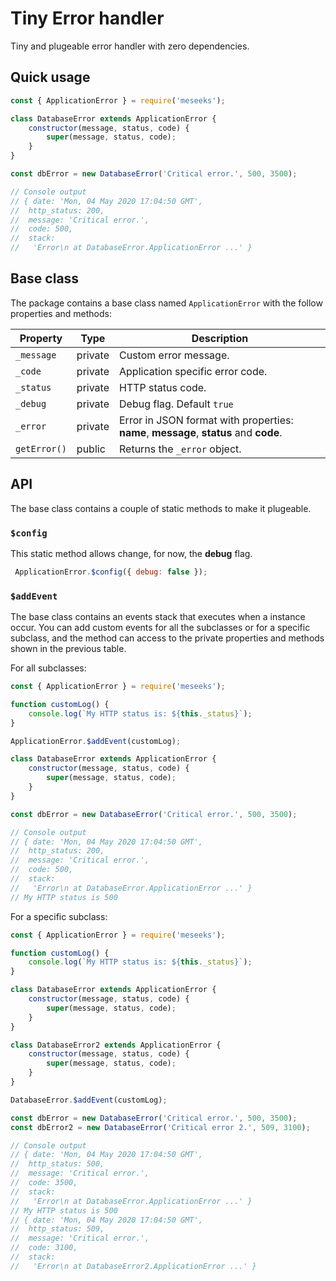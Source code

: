 # Tiny Error handler

Tiny and plugeable error handler with zero dependencies.

## Quick usage

```javascript
const { ApplicationError } = require('meseeks');

class DatabaseError extends ApplicationError {
    constructor(message, status, code) {
        super(message, status, code);
    }
}

const dbError = new DatabaseError('Critical error.', 500, 3500);

// Console output
// { date: 'Mon, 04 May 2020 17:04:50 GMT',
//  http_status: 200,
//  message: 'Critical error.',
//  code: 500,
//  stack:
//   'Error\n at DatabaseError.ApplicationError ...' }
```

## Base class

The package contains a base class named `ApplicationError` with the follow properties and methods:

|Property | Type  | Description   |  
|---|--- |---|
|`_message` | private  | Custom error message.  | 
| `_code`  | private |Application specific error code.  | 
| `_status` | private | HTTP status code.  | 
|`_debug` | private | Debug flag. Default `true`|
|`_error`| private | Error in JSON format with properties: **name**, **message**, **status** and **code**. | `toJSON()` | public | Returns a JSON object with properties: **status** and **data** |
|`getError()`| public | Returns the `_error` object.  |

## API 

The base class contains a couple of static methods to make it plugeable.

### `$config`

This static method allows change, for now, the **debug** flag.

```javascript
 ApplicationError.$config({ debug: false });
```

### `$addEvent`

The base class contains an events stack that executes when a instance occur. You can add custom events for all the subclasses or for a specific subclass, and the method can access to the private properties and methods shown in the previous table.

For all subclasses:

``` javascript
const { ApplicationError } = require('meseeks');

function customLog() {
    console.log(`My HTTP status is: ${this._status}`);
}

ApplicationError.$addEvent(customLog);

class DatabaseError extends ApplicationError {
    constructor(message, status, code) {
        super(message, status, code);
    }
}

const dbError = new DatabaseError('Critical error.', 500, 3500);

// Console output
// { date: 'Mon, 04 May 2020 17:04:50 GMT',
//  http_status: 200,
//  message: 'Critical error.',
//  code: 500,
//  stack:
//   'Error\n at DatabaseError.ApplicationError ...' }
// My HTTP status is 500
```

For a specific subclass:

``` javascript
const { ApplicationError } = require('meseeks');

function customLog() {
    console.log(`My HTTP status is: ${this._status}`);
}

class DatabaseError extends ApplicationError {
    constructor(message, status, code) {
        super(message, status, code);
    }
}

class DatabaseError2 extends ApplicationError {
    constructor(message, status, code) {
        super(message, status, code);
    }
}

DatabaseError.$addEvent(customLog);

const dbError = new DatabaseError('Critical error.', 500, 3500);
const dbError2 = new DatabaseError('Critical error 2.', 509, 3100);

// Console output
// { date: 'Mon, 04 May 2020 17:04:50 GMT',
//  http_status: 500,
//  message: 'Critical error.',
//  code: 3500,
//  stack:
//   'Error\n at DatabaseError.ApplicationError ...' }
// My HTTP status is 500
// { date: 'Mon, 04 May 2020 17:04:50 GMT',
//  http_status: 509,
//  message: 'Critical error.',
//  code: 3100,
//  stack:
//   'Error\n at DatabaseError2.ApplicationError ...' }
```